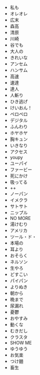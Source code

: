 * 私も
* オレオレ
* 広末
* 森高
* 清原
* 川崎
* 谷でも
* 大人の
* きれいな
* アンセム
* ハンサム
* 高速
* 速達
* 達人
* 人斬り
* ひき逃げ
* けいおん！
* ペロペロ
* デジタル
* ふんわり
* ホヤホヤ
* 胸キュン
* いきなり
* アクセス
* youpy
* ユーパイ
* ファービー
* 死にかけ
* 吸ってる
* ++
* ノーパン
* イメクラ
* サトサト
* ニップル
* NO MORE
* 湯けむり
* アメリカ
* ツール・ド・
* 本場の
* 耳より
* おそらく
* ネルソン
* 生やろ
* どすこい
* パイパン
* よりぬき
* 朝から
* 晩まで
* 尿漏れ
* 憂鬱
* おやすみ
* 動くな
* むきだし
* クラスタ
* SHOW ME
* ゆうゆう
* お気楽
* つけ麺
* 畜生



